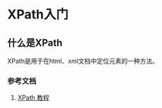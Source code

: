 # XPath入门

## 什么是XPath
XPath是用于在html、xml文档中定位元素的一种方法。

### 参考文档
1. [XPath 教程](https://www.runoob.com/xpath/xpath-tutorial.html)

